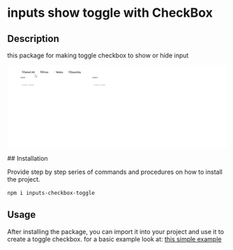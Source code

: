 # inputs show toggle with CheckBox 

## Description

this package for making toggle checkbox to show or hide input
<p align="center">
    <img src="example.gif" alt="Demo Gif">
</p>
## Installation

Provide step by step series of commands and procedures on how to install the project.

```bash
npm i inputs-checkbox-toggle
```
## Usage

After installing the package, you can import it into your project and use it to create a toggle checkbox. 
for a basic example look at:  [this simple example](https://github.com/mahmoudbahaa755/inputs-checkbox-toggle/blob/main/src/example/example.tsx)
